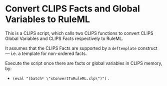 # Convert CLIPS Facts and Global Variables to RuleML

This is a CLIPS script, which calls two CLIPS functions to convert CLIPS Global Variables and CLIPS Facts respectively to RuleML.

It assumes that the CLIPS Facts are supported by a `deftemplate` construct — i.e. a template for non-ordered facts.

Execute the script once there are facts or global variables in CLIPS memory, by: 
- `(eval "(batch* \"xConvertToRuleML.clp\")")` .
